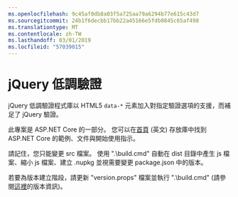 ```yaml
---
ms.openlocfilehash: 9c45af0db8a03f5a725aa79a6294b77e615c43d7
ms.sourcegitcommit: 24b1f6decbb17bb22a45166e5fdb0845c65af498
ms.translationtype: MT
ms.contentlocale: zh-TW
ms.lasthandoff: 03/01/2019
ms.locfileid: "57039015"
---
```

<a name="jquery-unobtrusive-validation"></a>jQuery 低調驗證
=============================

jQuery 低調驗證程式庫以 HTML5 `data-*` 元素加入對指定驗證選項的支援，而補足了 jQuery 驗證。

此專案是 ASP.NET Core 的一部分。 您可以在[首頁](https://github.com/aspnet/home) \(英文\) 存放庫中找到 ASP.NET Core 的範例、文件與開始使用指示。

請記住，您只能變更 src 檔案。 使用 ".\build.cmd" 自動在 dist 目錄中產生 js 檔案、縮小 js 檔案、建立 .nupkg 並視需要變更 package.json 中的版本。

若要為版本建立階段，請更新 "version.props" 檔案並執行 ".\build.cmd" (請參閱[這裡](https://github.com/aspnet/jquery-validation-unobtrusive/wiki/Release-checklist)的版本資訊)。
